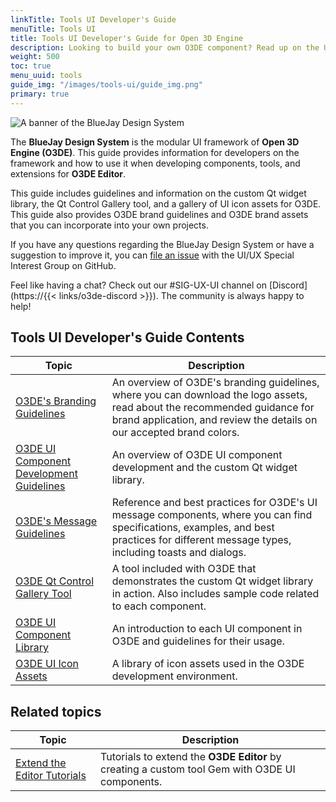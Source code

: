 ```yaml
---
linkTitle: Tools UI Developer's Guide
menuTitle: Tools UI
title: Tools UI Developer's Guide for Open 3D Engine
description: Looking to build your own O3DE component? Read up on the UI style and implementation.
weight: 500
toc: true
menu_uuid: tools
guide_img: "/images/tools-ui/guide_img.png"
primary: true
---
```


![A banner of the BlueJay Design System](/images/tools-ui/bjds-banner.png)

The **BlueJay Design System** is the modular UI framework of **Open 3D Engine (O3DE)**. This guide provides information for developers on the framework and how to use it when developing components, tools, and extensions for **O3DE Editor**.

This guide includes guidelines and information on the custom Qt widget library, the Qt Control Gallery tool, and a gallery of UI icon assets for O3DE. This guide also provides O3DE brand guidelines and O3DE brand assets that you can incorporate into your own projects.

If you have any questions regarding the BlueJay Design System or have a suggestion to improve it, you can [file an issue](https://github.com/o3de/sig-ui-ux/issues/new/choose) with the UI/UX Special Interest Group on GitHub.

Feel like having a chat? Check out our #SIG-UX-UI channel on [Discord](https://{{< links/o3de-discord >}}). The community is always happy to help!

## Tools UI Developer's Guide Contents

| Topic | Description |
| --- | --- |
| [O3DE's Branding Guidelines](branding-guidelines) | An overview of O3DE's branding guidelines, where you can download the logo assets, read about the recommended guidance for brand application, and review the details on our accepted brand colors.|
| [O3DE UI Component Development Guidelines](ux-patterns/component-card/overview) | An overview of O3DE UI component development and the custom Qt widget library. |
| [O3DE's Message Guidelines](ux-patterns/error/overview) | Reference and best practices for O3DE's UI message components, where you can find specifications, examples, and best practices for different message types, including toasts and dialogs.|
| [O3DE Qt Control Gallery Tool](uidev-control-gallery/) | A tool included with O3DE that demonstrates the custom Qt widget library in action. Also includes sample code related to each component. |
| [O3DE UI Component Library](component-library/) | An introduction to each UI component in O3DE and guidelines for their usage. |
| [O3DE UI Icon Assets](icon-assets/) | A library of icon assets used in the O3DE development environment. |

## Related topics

| Topic | Description |
| --- | --- |
| [Extend the Editor Tutorials](/docs/learning-guide/tutorials/extend-the-editor/) | Tutorials to extend the **O3DE Editor** by creating a custom tool Gem with O3DE UI components. |